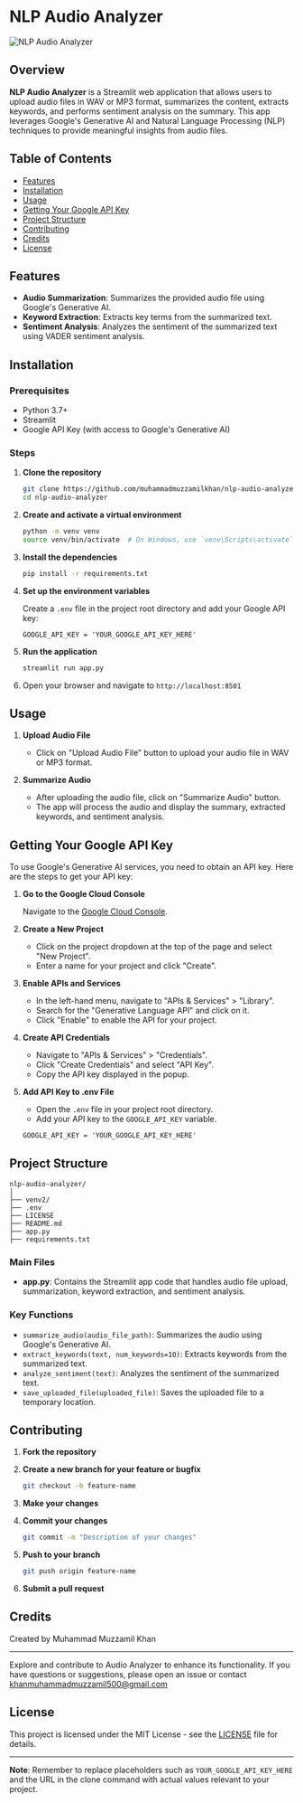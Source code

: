 # NLP Audio Analyzer

![NLP Audio Analyzer](https://via.placeholder.com/1000x200.png?text=NLP+Audio+Analyzer)

## Overview

**NLP Audio Analyzer** is a Streamlit web application that allows users to upload audio files in WAV or MP3 format, summarizes the content, extracts keywords, and performs sentiment analysis on the summary. This app leverages Google's Generative AI and Natural Language Processing (NLP) techniques to provide meaningful insights from audio files.

## Table of Contents

- [Features](#features)
- [Installation](#installation)
- [Usage](#usage)
- [Getting Your Google API Key](#getting-your-google-api-key)
- [Project Structure](#project-structure)
- [Contributing](#contributing)
- [Credits](#credits)
- [License](#license)

## Features

- **Audio Summarization**: Summarizes the provided audio file using Google's Generative AI.
- **Keyword Extraction**: Extracts key terms from the summarized text.
- **Sentiment Analysis**: Analyzes the sentiment of the summarized text using VADER sentiment analysis.

## Installation

### Prerequisites

- Python 3.7+
- Streamlit
- Google API Key (with access to Google's Generative AI)

### Steps

1. **Clone the repository**

    ```bash
    git clone https://github.com/muhammadmuzzamilkhan/nlp-audio-analyzer.git
    cd nlp-audio-analyzer
    ```

2. **Create and activate a virtual environment**

    ```bash
    python -m venv venv
    source venv/bin/activate  # On Windows, use `venv\Scripts\activate`
    ```

3. **Install the dependencies**

    ```bash
    pip install -r requirements.txt
    ```

4. **Set up the environment variables**

    Create a `.env` file in the project root directory and add your Google API key:

    ```dotenv
    GOOGLE_API_KEY = 'YOUR_GOOGLE_API_KEY_HERE'
    ```

5. **Run the application**

    ```bash
    streamlit run app.py
    ```

6. Open your browser and navigate to `http://localhost:8501`

## Usage

1. **Upload Audio File**

    - Click on "Upload Audio File" button to upload your audio file in WAV or MP3 format.

2. **Summarize Audio**

    - After uploading the audio file, click on "Summarize Audio" button.
    - The app will process the audio and display the summary, extracted keywords, and sentiment analysis.

## Getting Your Google API Key

To use Google's Generative AI services, you need to obtain an API key. Here are the steps to get your API key:

1. **Go to the Google Cloud Console**

    Navigate to the [Google Cloud Console](https://console.cloud.google.com/).

2. **Create a New Project**

    - Click on the project dropdown at the top of the page and select "New Project".
    - Enter a name for your project and click "Create".

3. **Enable APIs and Services**

    - In the left-hand menu, navigate to "APIs & Services" > "Library".
    - Search for the "Generative Language API" and click on it.
    - Click "Enable" to enable the API for your project.

4. **Create API Credentials**

    - Navigate to "APIs & Services" > "Credentials".
    - Click "Create Credentials" and select "API Key".
    - Copy the API key displayed in the popup.

5. **Add API Key to .env File**

    - Open the `.env` file in your project root directory.
    - Add your API key to the `GOOGLE_API_KEY` variable.

    ```dotenv
    GOOGLE_API_KEY = 'YOUR_GOOGLE_API_KEY_HERE'
    ```

## Project Structure

  ```structure
  nlp-audio-analyzer/
  │
  ├── venv2/
  ├── .env
  ├── LICENSE
  ├── README.md
  ├── app.py
  ├── requirements.txt
  ```

### Main Files

- **app.py**: Contains the Streamlit app code that handles audio file upload, summarization, keyword extraction, and sentiment analysis.

### Key Functions

- `summarize_audio(audio_file_path)`: Summarizes the audio using Google's Generative AI.
- `extract_keywords(text, num_keywords=10)`: Extracts keywords from the summarized text.
- `analyze_sentiment(text)`: Analyzes the sentiment of the summarized text.
- `save_uploaded_file(uploaded_file)`: Saves the uploaded file to a temporary location.

## Contributing

1. **Fork the repository**
2. **Create a new branch for your feature or bugfix**

    ```bash
    git checkout -b feature-name
    ```

3. **Make your changes**
4. **Commit your changes**

    ```bash
    git commit -m "Description of your changes"
    ```

5. **Push to your branch**

    ```bash
    git push origin feature-name
    ```

6. **Submit a pull request**

## Credits

Created by Muhammad Muzzamil Khan

---

Explore and contribute to Audio Analyzer to enhance its functionality. If you have questions or suggestions, please open an issue or contact khanmuhammadmuzzamil500@gmail.com

## License

This project is licensed under the MIT License - see the [LICENSE](LICENSE) file for details.

---

**Note**: Remember to replace placeholders such as `YOUR_GOOGLE_API_KEY_HERE` and the URL in the clone command with actual values relevant to your project.
